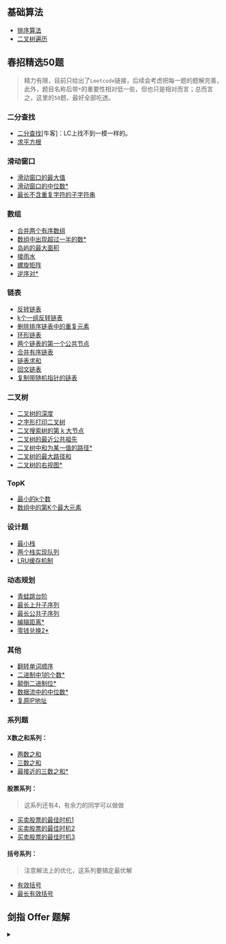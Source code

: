 ## 基础算法

- [排序算法](./code/sort.md)
- [二叉树遍历](./code/tree_traversal.md)

## 春招精选50题

> 精力有限，目前只给出了`Leetcode`链接，后续会考虑把每一题的题解完善，此外，题目名称后带`*`的重要性相对低一些，但也只是相对而言；总而言之，这里的`50`题，最好全部吃透。

### 二分查找
- [二分查找](https://www.nowcoder.com/practice/7bc4a1c7c371425d9faa9d1b511fe193?tpId=190&&tqId=35227&rp=1&ru=/ta/job-code-high-rd&qru=/ta/job-code-high-rd/question-ranking)[牛客]：LC上找不到一模一样的。
- [求平方根](https://leetcode-cn.com/problems/sqrtx/)

### 滑动窗口
- [滑动窗口的最大值](https://leetcode-cn.com/problems/hua-dong-chuang-kou-de-zui-da-zhi-lcof/)
- [滑动窗口的中位数*](https://leetcode-cn.com/problems/sliding-window-median/)
- [最长不含重复字符的子字符串](https://leetcode-cn.com/problems/zui-chang-bu-han-zhong-fu-zi-fu-de-zi-zi-fu-chuan-lcof/)

### 数组
- [合并两个有序数组](https://leetcode-cn.com/problems/merge-sorted-array/)
- [数组中出现超过一半的数*](https://leetcode-cn.com/problems/shu-zu-zhong-chu-xian-ci-shu-chao-guo-yi-ban-de-shu-zi-lcof/)
- [岛屿的最大面积](https://leetcode-cn.com/problems/max-area-of-island/)
- [接雨水](https://leetcode-cn.com/problems/trapping-rain-water/)
- [螺旋矩阵](https://leetcode-cn.com/problems/spiral-matrix/)
- [逆序对*](https://leetcode-cn.com/problems/shu-zu-zhong-de-ni-xu-dui-lcof/)

### 链表
- [反转链表](https://leetcode-cn.com/problems/reverse-linked-list/)
- [k个一组反转链表](https://leetcode-cn.com/problems/reverse-nodes-in-k-group/)
- [删除排序链表中的重复元素](https://leetcode-cn.com/problems/remove-duplicates-from-sorted-list/)
- [环形链表](https://leetcode-cn.com/problems/linked-list-cycle/)
- [两个链表的第一个公共节点](https://leetcode-cn.com/problems/liang-ge-lian-biao-de-di-yi-ge-gong-gong-jie-dian-lcof/)
- [合并有序链表](https://leetcode-cn.com/problems/he-bing-liang-ge-pai-xu-de-lian-biao-lcof/)
- [链表求和](https://leetcode-cn.com/problems/sum-lists-lcci/)
- [回文链表](https://leetcode-cn.com/problems/palindrome-linked-list/)
- [复制带随机指针的链表](https://leetcode-cn.com/problems/copy-list-with-random-pointer/)

### 二叉树

- [二叉树的深度](https://leetcode-cn.com/problems/er-cha-shu-de-shen-du-lcof/)
- [之字形打印二叉树](https://leetcode-cn.com/problems/cong-shang-dao-xia-da-yin-er-cha-shu-iii-lcof/)
- [二叉搜索树的第 k 大节点](https://leetcode-cn.com/problems/er-cha-sou-suo-shu-de-di-kda-jie-dian-lcof/)
- [二叉树的最近公共祖先](https://leetcode-cn.com/problems/er-cha-shu-de-zui-jin-gong-gong-zu-xian-lcof/)
- [二叉树中和为某一值的路径*](https://leetcode-cn.com/problems/er-cha-shu-zhong-he-wei-mou-yi-zhi-de-lu-jing-lcof/)
- [二叉树的最大路径和](https://leetcode-cn.com/problems/binary-tree-maximum-path-sum/)
- [二叉树的右视图*](https://leetcode-cn.com/problems/binary-tree-right-side-view/)

### TopK
- [最小的k个数](https://leetcode-cn.com/problems/zui-xiao-de-kge-shu-lcof/)
- [数组中的第K个最大元素](https://leetcode-cn.com/problems/kth-largest-element-in-an-array/)


### 设计题

- [最小栈](https://leetcode-cn.com/problems/min-stack/)
- [两个栈实现队列](https://leetcode-cn.com/problems/yong-liang-ge-zhan-shi-xian-dui-lie-lcof/)
- [LRU缓存机制](https://leetcode-cn.com/problems/lru-cache/)

### 动态规划
- [青蛙跳台阶](https://leetcode-cn.com/problems/qing-wa-tiao-tai-jie-wen-ti-lcof/)
- [最长上升子序列](https://leetcode-cn.com/problems/longest-increasing-subsequence/)
- [最长公共子序列](https://leetcode-cn.com/problems/longest-common-subsequence/)
- [编辑距离*](https://leetcode-cn.com/problems/edit-distance/)
- [零钱兑换2*](https://leetcode-cn.com/problems/coin-change-2/)

### 其他
- [翻转单词顺序](https://leetcode-cn.com/problems/fan-zhuan-dan-ci-shun-xu-lcof/)
- [二进制中1的个数*](https://leetcode-cn.com/problems/er-jin-zhi-zhong-1de-ge-shu-lcof/)
- [颠倒二进制位*](https://leetcode-cn.com/problems/reverse-bits/)
- [数据流中的中位数*](https://leetcode-cn.com/problems/shu-ju-liu-zhong-de-zhong-wei-shu-lcof/)
- [复原IP地址](https://leetcode-cn.com/problems/restore-ip-addresses/)


### 系列题

#### X数之和系列：
- [两数之和](https://leetcode-cn.com/problems/two-sum/)
- [三数之和](https://leetcode-cn.com/problems/3sum/)
- [最接近的三数之和*](https://leetcode-cn.com/problems/3sum-closest/)

#### 股票系列：
> 这系列还有4，有余力的同学可以做做

- [买卖股票的最佳时机1](https://leetcode-cn.com/problems/best-time-to-buy-and-sell-stock/)
- [买卖股票的最佳时机2](https://leetcode-cn.com/problems/best-time-to-buy-and-sell-stock-ii/)
- [买卖股票的最佳时机3](https://leetcode-cn.com/problems/best-time-to-buy-and-sell-stock-iii/)

#### 括号系列：
> 注意解法上的优化，这系列要搞定最优解
- [有效括号](https://leetcode-cn.com/problems/valid-parentheses/)
- [最长有效括号](https://leetcode-cn.com/problems/longest-valid-parentheses/)

## 剑指 Offer 题解

<details class="detail">
<summary class="title"><span class="d-marker">&nbsp;</span></summary>

**<summary>**

- [1. 二维数组中的查找](./code/findNumIn2Array.md)
- [2. 数组中重复的数字 ](./code/findRepeatNumber.md)
- [3. 替换空格 ](./code/replaceSpace.md)
- [4. 从尾到头打印链表 ](./code/reversePrint.md)
- [5. 重建二叉树 ](./code/buildTree.md)
- [6. 用两个栈实现队列](./code/CQueue.md)
- [7. 斐波那契数列](./code/fib.md)
- [8. 青蛙跳台阶问题](./code/numWays.md)
- [9. 旋转数组的最小数字](./code/minArray.md)
- [10. 矩阵中的路径](./code/exist.md)

</details>

